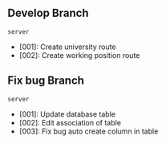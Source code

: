 ## Develop Branch

`server`
- [001]: Create university route
- [002]: Create working position route

## Fix bug Branch

`server`
- [001]: Update database table
- [002]: Edit association of table
- [003]: Fix bug auto create column in table
